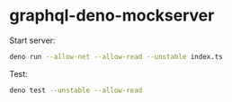 # graphql-deno-mockserver

Start server:
```sh
deno run --allow-net --allow-read --unstable index.ts
```

Test:
```sh
deno test --unstable --allow-read
```
